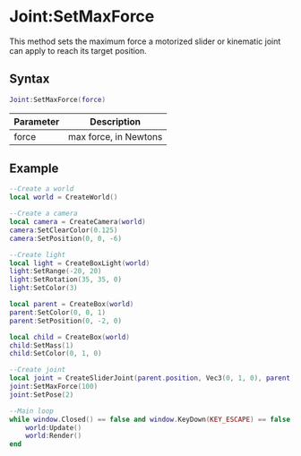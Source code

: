 # Joint:SetMaxForce

This method sets the maximum force a motorized slider or kinematic joint can apply to reach its target position.

## Syntax

```lua
Joint:SetMaxForce(force)
```

| Parameter | Description |
|---|---|
| force | max force, in Newtons |

## Example

```lua
--Create a world
local world = CreateWorld()

--Create a camera    
local camera = CreateCamera(world)
camera:SetClearColor(0.125)
camera:SetPosition(0, 0, -6)

--Create light
local light = CreateBoxLight(world)
light:SetRange(-20, 20)
light:SetRotation(35, 35, 0)
light:SetColor(3)

local parent = CreateBox(world)
parent:SetColor(0, 0, 1)
parent:SetPosition(0, -2, 0)

local child = CreateBox(world)
child:SetMass(1)
child:SetColor(0, 1, 0)

--Create joint
local joint = CreateSliderJoint(parent.position, Vec3(0, 1, 0), parent, child)
joint:SetMaxForce(100)
joint:SetPose(2)

--Main loop
while window.Closed() == false and window.KeyDown(KEY_ESCAPE) == false do
    world:Update()
    world:Render()
end
```